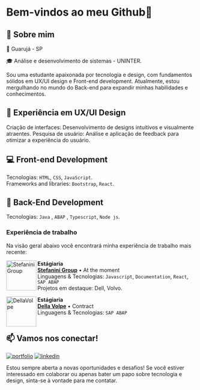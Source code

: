 
# Bem-vindos ao meu Github👋

## 🚀 Sobre mim
:round_pushpin: Guarujá - SP 

:mortar_board: Análise e desenvolvimento de sistemas - UNINTER.

Sou uma estudante apaixonada por tecnologia e design, com fundamentos sólidos em UX/UI design e Front-end development. Atualmente, estou mergulhando no mundo do Back-end para expandir minhas habilidades e conhecimentos.

## 🎨 Experiência em UX/UI Design
Criação de interfaces: Desenvolvimento de designs intuitivos e visualmente atraentes.
Pesquisa de usuário: Análise e aplicação de feedback para otimizar a experiência do usuário.

## 💻 Front-end Development
Tecnologias: `HTML`, `CSS`, `JavaScript`.  
Frameworks and libraries: `Bootstrap`, `React`.

## :1234: Back-End Development
Tecnologias: `Java` , `ABAP` , `Typescript`, `Node js`.

### Experiência de trabalho

Na visão geral abaixo você encontrará minha experiência de trabalho mais recente:

[<img align="left" height="80px" width="80px" alt="StefaniniGroup" src="https://stefanini.com/pt-br/wp-content/uploads/sites/3/2022/07/stefanini_logo-1.png"/>](https://stefanini.com/pt-br)

**Estágiaria** \
[**Stefanini Group**](https://stefanini.com/pt-br) • At the moment \
Linguagens & Tecnologias: `Javascript`, `Documentation`, `React`, `SAP ABAP`\
Projetos em destaque: Dell, Volvo.
<br/>

[<img align="left" height="80px" width="80px" alt="DellaVolpe" src="https://dellavolpe.com.br/wp-content/uploads/logo-dellavolpe.svg"/>](https://dellavolpe.com.br//)

**Estágiaria** \
[**Della Volpe**](https://dellavolpe.com.br/) • Contract \
Linguagens & Tecnologias: `SAP ABAP`\
<br/>

## 📫 Vamos nos conectar!
[![portfolio](https://img.shields.io/badge/my_portfolio-000?style=for-the-badge&logo=ko-fi&logoColor=white)](https://gabsdonato.github.io/Portfolio/)  [![linkedin](https://img.shields.io/badge/linkedin-0A66C2?style=for-the-badge&logo=linkedin&logoColor=white)](https://www.linkedin.com/in/gabriela-donato-8034361ab/)

Estou sempre aberta a novas oportunidades e desafios! Se você estiver interessado em colaborar ou apenas bater um papo sobre tecnologia e design, sinta-se à vontade para me contatar.
